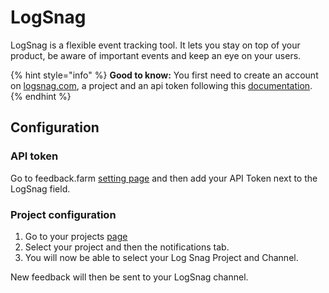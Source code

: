 # LogSnag

LogSnag is a flexible event tracking tool. It lets you stay on top of your product, be aware of important events and keep an eye on your users.

{% hint style="info" %}
**Good to know:** You first need to create an account on [logsnag.com](https://logsnag.com), a project and an api token following this [documentation](https://docs.logsnag.com/quick-start#copy-your-api-token).
{% endhint %}

## Configuration

### API token

Go to feedback.farm [setting page](https://feedback.farm/app/settings) and then add your API Token next to the LogSnag field.

### Project configuration

1. Go to your projects [page](https://feedback.farm/app/projects)
2. Select your project and then the notifications tab.
3. You will now be able to select your Log Snag Project and Channel.

New feedback will then be sent to your LogSnag channel.
